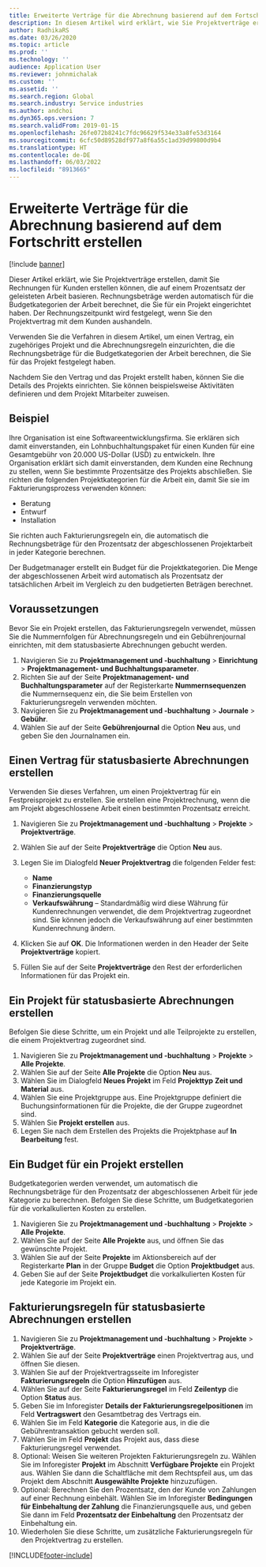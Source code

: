 ```yaml
---
title: Erweiterte Verträge für die Abrechnung basierend auf dem Fortschritt erstellen
description: In diesem Artikel wird erklärt, wie Sie Projektverträge erstellen, damit Sie Rechnungen für Kunden auf der Grundlage eines Prozentsatzes der geleisteten Arbeit erstellen können.
author: RadhikaRS
ms.date: 03/26/2020
ms.topic: article
ms.prod: ''
ms.technology: ''
audience: Application User
ms.reviewer: johnmichalak
ms.custom: ''
ms.assetid: ''
ms.search.region: Global
ms.search.industry: Service industries
ms.author: andchoi
ms.dyn365.ops.version: 7
ms.search.validFrom: 2019-01-15
ms.openlocfilehash: 26fe072b8241c7fdc96629f534e33a8fe53d3164
ms.sourcegitcommit: 6cfc50d89528df977a8f6a55c1ad39d99800d9b4
ms.translationtype: HT
ms.contentlocale: de-DE
ms.lasthandoff: 06/03/2022
ms.locfileid: "8913665"
---
```

# <a name="create-advanced-contracts-for-billing-based-on-progress"></a>Erweiterte Verträge für die Abrechnung basierend auf dem Fortschritt erstellen
[!include [banner](../includes/banner.md)]

Dieser Artikel erklärt, wie Sie Projektverträge erstellen, damit Sie Rechnungen für Kunden erstellen können, die auf einem Prozentsatz der geleisteten Arbeit basieren. Rechnungsbeträge werden automatisch für die Budgetkategorien der Arbeit berechnet, die Sie für ein Projekt eingerichtet haben. Der Rechnungszeitpunkt wird festgelegt, wenn Sie den Projektvertrag mit dem Kunden aushandeln.

Verwenden Sie die Verfahren in diesem Artikel, um einen Vertrag, ein zugehöriges Projekt und die Abrechnungsregeln einzurichten, die die Rechnungsbeträge für die Budgetkategorien der Arbeit berechnen, die Sie für das Projekt festgelegt haben.

Nachdem Sie den Vertrag und das Projekt erstellt haben, können Sie die Details des Projekts einrichten. Sie können beispielsweise Aktivitäten definieren und dem Projekt Mitarbeiter zuweisen.

## <a name="example"></a>Beispiel

Ihre Organisation ist eine Softwareentwicklungsfirma. Sie erklären sich damit einverstanden, ein Lohnbuchhaltungspaket für einen Kunden für eine Gesamtgebühr von 20.000 US-Dollar (USD) zu entwickeln. Ihre Organisation erklärt sich damit einverstanden, dem Kunden eine Rechnung zu stellen, wenn Sie bestimmte Prozentsätze des Projekts abschließen. Sie richten die folgenden Projektkategorien für die Arbeit ein, damit Sie sie im Fakturierungsprozess verwenden können:

- Beratung
- Entwurf
- Installation

Sie richten auch Fakturierungsregeln ein, die automatisch die Rechnungsbeträge für den Prozentsatz der abgeschlossenen Projektarbeit in jeder Kategorie berechnen.

Der Budgetmanager erstellt ein Budget für die Projektkategorien. Die Menge der abgeschlossenen Arbeit wird automatisch als Prozentsatz der tatsächlichen Arbeit im Vergleich zu den budgetierten Beträgen berechnet.

## <a name="prerequisites"></a>Voraussetzungen

Bevor Sie ein Projekt erstellen, das Fakturierungsregeln verwendet, müssen Sie die Nummernfolgen für Abrechnungsregeln und ein Gebührenjournal einrichten, mit dem statusbasierte Abrechnungen gebucht werden.

1. Navigieren Sie zu **Projektmanagement und -buchhaltung** \> **Einrichtung** \> **Projektmanagement- und Buchhaltungsparameter**.
2. Richten Sie auf der Seite **Projektmanagement- und Buchhaltungsparameter** auf der Registerkarte **Nummernsequenzen** die Nummernsequenz ein, die Sie beim Erstellen von Fakturierungsregeln verwenden möchten.
3. Navigieren Sie zu **Projektmanagement und -buchhaltung** \> **Journale** \> **Gebühr**.
4. Wählen Sie auf der Seite **Gebührenjournal** die Option **Neu** aus, und geben Sie den Journalnamen ein.

## <a name="create-a-contract-for-progress-billings"></a>Einen Vertrag für statusbasierte Abrechnungen erstellen

Verwenden Sie dieses Verfahren, um einen Projektvertrag für ein Festpreisprojekt zu erstellen. Sie erstellen eine Projektrechnung, wenn die am Projekt abgeschlossene Arbeit einen bestimmten Prozentsatz erreicht.

1. Navigieren Sie zu **Projektmanagement und -buchhaltung** \> **Projekte** \> **Projektverträge**.
2. Wählen Sie auf der Seite **Projektverträge** die Option **Neu** aus.
3. Legen Sie im Dialogfeld **Neuer Projektvertrag** die folgenden Felder fest:

    - **Name**
    - **Finanzierungstyp**
    - **Finanzierungsquelle**
    - **Verkaufswährung** – Standardmäßig wird diese Währung für Kundenrechnungen verwendet, die dem Projektvertrag zugeordnet sind. Sie können jedoch die Verkaufswährung auf einer bestimmten Kundenrechnung ändern.

4. Klicken Sie auf **OK**. Die Informationen werden in den Header der Seite **Projektverträge** kopiert.
5. Füllen Sie auf der Seite **Projektverträge** den Rest der erforderlichen Informationen für das Projekt ein.

## <a name="create-a-project-for-progress-billings"></a>Ein Projekt für statusbasierte Abrechnungen erstellen

Befolgen Sie diese Schritte, um ein Projekt und alle Teilprojekte zu erstellen, die einem Projektvertrag zugeordnet sind.

1. Navigieren Sie zu **Projektmanagement und -buchhaltung** \> **Projekte** \> **Alle Projekte**.
2. Wählen Sie auf der Seite **Alle Projekte** die Option **Neu** aus.
3. Wählen Sie im Dialogfeld **Neues Projekt** im Feld **Projekttyp** **Zeit und Material** aus.
4. Wählen Sie eine Projektgruppe aus. Eine Projektgruppe definiert die Buchungsinformationen für die Projekte, die der Gruppe zugeordnet sind.
5. Wählen Sie **Projekt erstellen** aus.
6. Legen Sie nach dem Erstellen des Projekts die Projektphase auf **In Bearbeitung** fest.

## <a name="create-a-budget-for-a-project"></a>Ein Budget für ein Projekt erstellen

Budgetkategorien werden verwendet, um automatisch die Rechnungsbeträge für den Prozentsatz der abgeschlossenen Arbeit für jede Kategorie zu berechnen. Befolgen Sie diese Schritte, um Budgetkategorien für die vorkalkulierten Kosten zu erstellen.

1. Navigieren Sie zu **Projektmanagement und -buchhaltung** \> **Projekte** \> **Alle Projekte**.
2. Wählen Sie auf der Seite **Alle Projekte** aus, und öffnen Sie das gewünschte Projekt.
3. Wählen Sie auf der Seite **Projekte** im Aktionsbereich auf der Registerkarte **Plan** in der Gruppe **Budget** die Option **Projektbudget** aus.
4. Geben Sie auf der Seite **Projektbudget** die vorkalkulierten Kosten für jede Kategorie im Projekt ein.

## <a name="create-billing-rules-for-progress-billings"></a>Fakturierungsregeln für statusbasierte Abrechnungen erstellen

1. Navigieren Sie zu **Projektmanagement und -buchhaltung** \> **Projekte** \> **Projektverträge**.
2. Wählen Sie auf der Seite **Projektverträge** einen Projektvertrag aus, und öffnen Sie diesen.
3. Wählen Sie auf der Projektvertragsseite im Inforegister **Fakturierungsregeln** die Option **Hinzufügen** aus.
4. Wählen Sie auf der Seite **Fakturierungsregel** im Feld **Zeilentyp** die Option **Status** aus.
5. Geben Sie im Inforegister **Details der Fakturierungsregelpositionen** im Feld **Vertragswert** den Gesamtbetrag des Vertrags ein.
6. Wählen Sie im Feld **Kategorie** die Kategorie aus, in die die Gebührentransaktion gebucht werden soll.
7. Wählen Sie im Feld **Projekt** das Projekt aus, dass diese Fakturierungsregel verwendet.
8. Optional: Weisen Sie weiteren Projekten Fakturierungsregeln zu. Wählen Sie im Inforegister **Projekt** im Abschnitt **Verfügbare Projekte** ein Projekt aus. Wählen Sie dann die Schaltfläche mit dem Rechtspfeil aus, um das Projekt dem Abschnitt **Ausgewählte Projekte** hinzuzufügen.
9. Optional: Berechnen Sie den Prozentsatz, den der Kunde von Zahlungen auf einer Rechnung einbehält. Wählen Sie im Inforegister **Bedingungen für Einbehaltung der Zahlung** die Finanzierungsquelle aus, und geben Sie dann im Feld **Prozentsatz der Einbehaltung** den Prozentsatz der Einbehaltung ein.
10. Wiederholen Sie diese Schritte, um zusätzliche Fakturierungsregeln für den Projektvertrag zu erstellen.


[!INCLUDE[footer-include](../includes/footer-banner.md)]